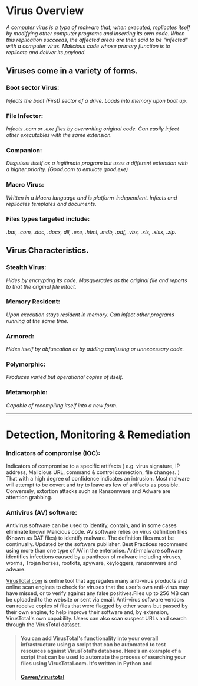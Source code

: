 # Virus Overview

*A computer virus is a type of malware that, when executed, replicates itself by modifying other computer programs and inserting its own code. When this replication succeeds, the affected areas are then said to be "infected" with a computer virus. Malicious code whose primary function is to replicate and deliver its payload.*


## Viruses come in a variety of forms.

### Boot sector Virus:
*Infects the boot (First) sector of a drive. Loads into memory upon boot up.*

### File Infecter:
*Infects .com or .exe files by overwriting original code. Can easily infect other executables with the same extension.*

### Companion:
*Disguises itself as a legitimate program but uses a different extension with a higher priority. (Good.com to emulate good.exe)*

### Macro Virus:
*Written in a Macro language and is platform-independent. Infects and replicates templates and documents.*

### Files types targeted include:
*.bat, .com, .doc, .docx, dll, .exe, .html, .mdb, .pdf, .vbs, .xls, .xlsx, .zip.*

## Virus Characteristics.  

### Stealth Virus:
*Hides by encrypting its code. Masquerades as the original file and reports to that the original file intact.*

### Memory Resident:
*Upon execution stays resident in memory. Can infect other programs running at the same time.*

### Armored:
*Hides itself by obfuscation or by adding confusing or unnecessary code.*

### Polymorphic:
*Produces varied but operational copies of itself.*

### Metamorphic:
*Capable of recompiling itself into a new form.*

____
# Detection, Monitoring & Remediation

### Indicators of compromise (IOC):  

Indicators of compromise to a specific artifacts ( e.g. virus signature, IP address, Malicious URL, command & control connection, file changes. ) That with a high degree of confidence indicates an intrusion. Most malware will attempt to be covert and try to leave as few of artifacts as possible. Conversely, extortion attacks such as Ransomware and Adware are attention grabbing. 


### Antivirus (AV) software:

Antivirus software can be used to identify, contain, and in some cases eliminate known Malicious code. AV software relies on virus definition files (Known as DAT files) to identify malware. The definition files must be continually. Updated by the software publisher. Best Practices recommend using more than one type of AV in the enterprise.
Anti-malware software identifies infections caused by a pantheon of malware including viruses, worms, Trojan horses, rootkits, spyware, keyloggers, ransomware and adware.

[VirusTotal.com](https://VirusTotal.com) is online tool that aggregates many anti-virus products and online scan engines to check for viruses that the user's own anti-virus may have missed, or to verify against any false positives.Files up to 256 MB can be uploaded to the website or sent via email. Anti-virus software vendors can receive copies of files that were flagged by other scans but passed by their own engine, to help improve their software and, by extension, VirusTotal's own capability. Users can also scan suspect URLs and search through the VirusTotal dataset.

> #### You can add VirusTotal's functionality into your overall infrastructure using a script that can be automated to test resources against VirusTotal’s database. Here’s an example of a script that can be used to automate the process of searching your files using VirusTotal.com. It's written in Python and  
> #### [Gawen/virustotal](https://github.com/Gawen/virustotal)
